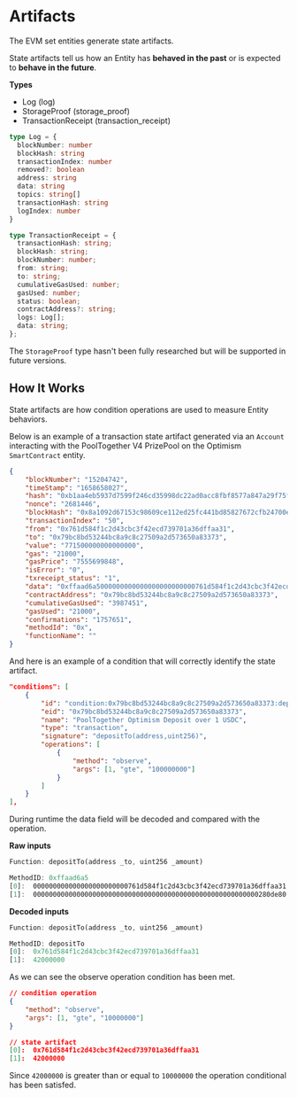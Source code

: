 # Artifacts

The EVM set entities generate state artifacts.

State artifacts tell us how an Entity has **behaved in the past** or is expected to **behave in the future**.

**Types**
- Log (log)
- StorageProof (storage_proof)
- TransactionReceipt (transaction_receipt)

```ts
type Log = {
  blockNumber: number
  blockHash: string
  transactionIndex: number
  removed?: boolean
  address: string
  data: string
  topics: string[]
  transactionHash: string
  logIndex: number
}

type TransactionReceipt = {
  transactionHash: string;
  blockHash: string;
  blockNumber: number;
  from: string;
  to: string;
  cumulativeGasUsed: number;
  gasUsed: number;
  status: boolean;
  contractAddress?: string;
  logs: Log[];
  data: string;
};
```

The `StorageProof` type hasn't been fully researched but will be supported in future versions.

## How It Works

State artifacts are how condition operations are used to measure Entity behaviors.

Below is an example of a transaction state artifact generated via an `Account` interacting with the PoolTogether V4 PrizePool on the Optimism `SmartContract` entity.

```json
{
    "blockNumber": "15204742",
    "timeStamp": "1658658027",
    "hash": "0xb1aa4eb5937d7599f246cd35998dc22ad0acc8fbf8577a847a29f75f269ac891",
    "nonce": "2681446",
    "blockHash": "0x8a1092d67153c98609ce112ed25fc441bd85827672cfb24700e7362a54ecd2d2",
    "transactionIndex": "50",
    "from": "0x761d584f1c2d43cbc3f42ecd739701a36dffaa31",
    "to": "0x79bc8bd53244bc8a9c8c27509a2d573650a83373",
    "value": "771500000000000000",
    "gas": "21000",
    "gasPrice": "7555699848",
    "isError": "0",
    "txreceipt_status": "1",
    "data": "0xffaad6a5000000000000000000000000761d584f1c2d43cbc3f42ecd739701a36dffaa31000000000000000000000000000000000000000000000000000000000280de80",
    "contractAddress": "0x79bc8bd53244bc8a9c8c27509a2d573650a83373",
    "cumulativeGasUsed": "3987451",
    "gasUsed": "21000",
    "confirmations": "1757651",
    "methodId": "0x",
    "functionName": ""
}
```

And here is an example of a condition that will correctly identify the state artifact.

```json
"conditions": [
    {
        "id": "condition:0x79bc8bd53244bc8a9c8c27509a2d573650a83373:depositTo:gte:100000000",
        "eid": "0x79bc8bd53244bc8a9c8c27509a2d573650a83373",
        "name": "PoolTogether Optimism Deposit over 1 USDC",
        "type": "transaction",
        "signature": "depositTo(address,uint256)",
        "operations": [
            {
                "method": "observe",
                "args": [1, "gte", "100000000"]
            }
        ]
    }
],
```

During runtime the data field will be decoded and compared with the operation.

**Raw inputs**
```rust
Function: depositTo(address _to, uint256 _amount)

MethodID: 0xffaad6a5
[0]:  000000000000000000000000761d584f1c2d43cbc3f42ecd739701a36dffaa31
[1]:  000000000000000000000000000000000000000000000000000000000280de80
```

**Decoded inputs**
```rust
Function: depositTo(address _to, uint256 _amount)

MethodID: depositTo
[0]:  0x761d584f1c2d43cbc3f42ecd739701a36dffaa31
[1]:  42000000
```

As we can see the observe operation condition has been met.

```json
// condition operation
{
    "method": "observe",
    "args": [1, "gte", "10000000"]
}

// state artifact
[0]:  0x761d584f1c2d43cbc3f42ecd739701a36dffaa31
[1]:  42000000
```

Since `42000000` is greater than or equal to `10000000` the operation conditional has been satisfed.